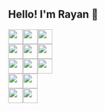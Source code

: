 ## Hello! I'm Rayan 👋
<img height="30" src="https://img.shields.io/badge/TypeScript-3178C6?style=for-the-badge&logo=TypeScript&logoColor=black"/><img height="30" src="https://img.shields.io/badge/JavaScript-F7DF1E?style=for-the-badge&logo=JavaScript&logoColor=black"/><img height="30" src="https://img.shields.io/badge/Node.js-5FA04E?style=for-the-badge&logo=Node.js&logoColor=black"/>
<br>
<img height="30" src="https://img.shields.io/badge/HTML5-E34F26?style=for-the-badge&logo=html5&logoColor=black"/><img height="30" src="https://img.shields.io/badge/CSS3-1572B6?style=for-the-badge&logo=css3&logoColor=black"/><img height="30" src="https://img.shields.io/badge/Tailwind-06B6D4?style=for-the-badge&logo=tailwindcss&logoColor=black"/>
<br>
<img height="30" src="https://img.shields.io/badge/Python-white?style=for-the-badge&logo=python&logoColor=black"/><img height="30" src="https://img.shields.io/badge/Arduino-00878F?style=for-the-badge&logo=arduino"/><img height="30" src="https://img.shields.io/badge/R-165CAA?style=for-the-badge&logo=r"/>
<br>
<img height="30" src="https://img.shields.io/badge/React-black?style=for-the-badge&logo=react"/><img height="30" src="https://img.shields.io/badge/Flask-003c71?style=for-the-badge&logo=flask"/>
<br>
<img height="30" src="https://img.shields.io/badge/SQLite-003B57?style=for-the-badge&logo=sqlite"/><img height="30" src="https://img.shields.io/badge/MySQL-4479A1?style=for-the-badge&logo=mysql&logoColor=black"/>
